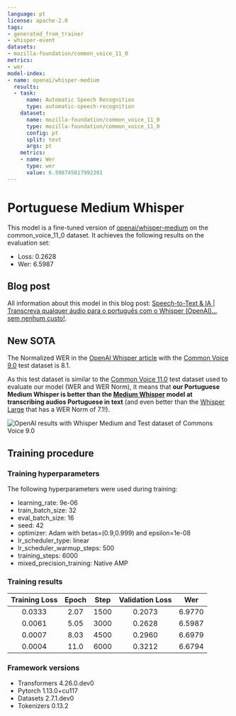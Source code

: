 ```yaml
---
language: pt
license: apache-2.0
tags:
- generated_from_trainer
- whisper-event
datasets:
- mozilla-foundation/common_voice_11_0
metrics:
- wer
model-index:
- name: openai/whisper-medium
  results:
  - task:
      name: Automatic Speech Recognition
      type: automatic-speech-recognition
    dataset:
      name: mozilla-foundation/common_voice_11_0
      type: mozilla-foundation/common_voice_11_0
      config: pt
      split: test
      args: pt
    metrics:
    - name: Wer
      type: wer
      value: 6.598745817992301
---
```


<!-- This model card has been generated automatically according to the information the Trainer had access to. You
should probably proofread and complete it, then remove this comment. -->

# Portuguese Medium Whisper

This model is a fine-tuned version of [openai/whisper-medium](https://huggingface.co/openai/whisper-medium) on the common_voice_11_0 dataset.
It achieves the following results on the evaluation set:
- Loss: 0.2628
- Wer: 6.5987

## Blog post

All information about this model in this blog post: [Speech-to-Text & IA | Transcreva qualquer áudio para o português com o Whisper (OpenAI)... sem nenhum custo!](https://medium.com/@pierre_guillou/speech-to-text-ia-transcreva-qualquer-%C3%A1udio-para-o-portugu%C3%AAs-com-o-whisper-openai-sem-ad0c17384681).

## New SOTA

The Normalized WER in the [OpenAI Whisper article](https://cdn.openai.com/papers/whisper.pdf) with the [Common Voice 9.0](https://huggingface.co/datasets/mozilla-foundation/common_voice_9_0) test dataset is 8.1. 

As this test dataset is similar to the [Common Voice 11.0](https://huggingface.co/datasets/mozilla-foundation/common_voice_11_0) test dataset used to evaluate our model (WER and WER Norm), it means that **our Portuguese Medium Whisper is better than the [Medium Whisper](https://huggingface.co/openai/whisper-medium) model at transcribing audios Portuguese in text** (and even better than the [Whisper Large](https://huggingface.co/openai/whisper-large) that has a WER Norm of 7.1!).

![OpenAI results with Whisper Medium and Test dataset of Commons Voice 9.0](https://huggingface.co/pierreguillou/whisper-medium-portuguese/resolve/main/whisper_medium_portuguese_wer_commonvoice9.png)

## Training procedure

### Training hyperparameters

The following hyperparameters were used during training:
- learning_rate: 9e-06
- train_batch_size: 32
- eval_batch_size: 16
- seed: 42
- optimizer: Adam with betas=(0.9,0.999) and epsilon=1e-08
- lr_scheduler_type: linear
- lr_scheduler_warmup_steps: 500
- training_steps: 6000
- mixed_precision_training: Native AMP

### Training results

| Training Loss | Epoch | Step | Validation Loss | Wer    |
|:-------------:|:-----:|:----:|:---------------:|:------:|
| 0.0333        | 2.07  | 1500 | 0.2073          | 6.9770 |
| 0.0061        | 5.05  | 3000 | 0.2628          | 6.5987 |
| 0.0007        | 8.03  | 4500 | 0.2960          | 6.6979 |
| 0.0004        | 11.0  | 6000 | 0.3212          | 6.6794 |


### Framework versions

- Transformers 4.26.0.dev0
- Pytorch 1.13.0+cu117
- Datasets 2.7.1.dev0
- Tokenizers 0.13.2